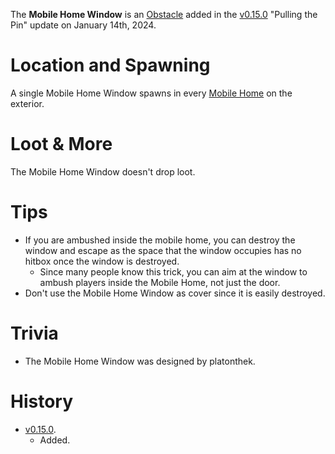 The **Mobile Home Window** is an [Obstacle](/obstacles) added in the [v0.15.0](https://github.com/HasangerGames/suroi/releases/tag/v0.15.0) "Pulling the Pin" update on January 14th, 2024.
# Location and Spawning

A single Mobile Home Window spawns in every [Mobile Home](/buildings/mobile_home) on the exterior.

# Loot & More

The Mobile Home Window doesn't drop loot. 

# Tips

- If you are ambushed inside the mobile home, you can destroy the window and escape as the space that the window occupies has no hitbox once the window is destroyed.
   - Since many people know this trick, you can aim at the window to ambush players inside the Mobile Home, not just the door.
- Don't use the Mobile Home Window as cover since it is easily destroyed.

 # Trivia

- The Mobile Home Window was designed by platonthek.

 # History 

  - [v0.15.0](https://github.com/HasangerGames/suroi/releases/tag/v0.15.0).
    - Added.
